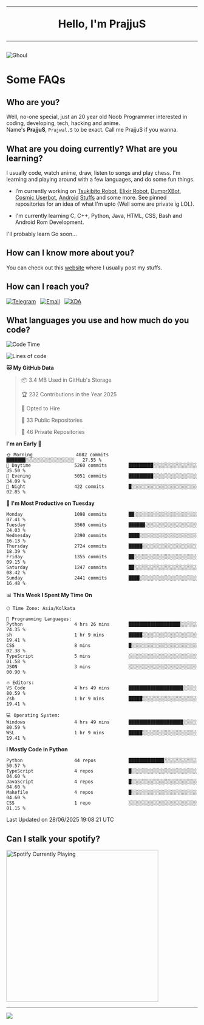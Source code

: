 <h1 align="center"><hr>Hello, I'm PrajjuS<hr></h1>


<img src="https://telegra.ph/file/6041d22c64479ee5ff802.jpg" alt="Ghoul"/>


<h1>Some FAQs</h1>


<h2>Who are you?</h2>

Well, no-one special, just an 20 year old Noob Programmer interested in coding, developing, tech, hacking and anime.
<br>
Name's <b>PrajjuS</b>, <code>Prajwal.S</code> to be exact. Call me PrajjuS if you wanna.


<h2>What are you doing currently? What are you learning?</h2>

I usually code, watch anime, draw, listen to songs and play chess. I'm learning and playing around with a few languages, and do some fun things.

- I’m currently working on <a href="Https://t.me/PrajjuSAssistantBot">Tsukibito Robot</a>, <a href="https://t.me/projectelixir_bot">Elixir Robot</a>, <a href="https://t.me/DumprXBot">DumprXBot</a>, <a href="https://github.com/SkyLab-Devs/CosmicUserbot">Cosmic Userbot</a>, <a href="https://github.com/Noob-OS">Android</a> <a href="https://github.com/PrajjuS/device_xiaomi_vince">Stuffs</a> and some more. See pinned repositories for an idea of what I'm upto (Well some are private ig LOL).

- I'm currently learning C, C++, Python, Java, HTML, CSS, Bash and Android Rom Development.

I'll probably learn Go soon...


<h2>How can I know more about you?</h2>

You can check out this <a href="https://prajjus.xyz">website</a> where I usually post my stuffs.


<h2>How can I reach you?</h2>

<a href="https://t.me/PrajjuS"><img src="https://img.shields.io/badge/PrajjuS-2CA5E0?style=flat-square&logo=telegram&logoColor=white" alt="Telegram"/></a>&nbsp;&nbsp;&nbsp;<a href="theprajjus@gmail.com"><img src="https://img.shields.io/badge/theprajjus@gmail.com-D14836?style=flat-square&logo=gmail&logoColor=white" alt="Email"/></a>&nbsp;&nbsp;&nbsp;<a href="https://forum.xda-developers.com/m/prajjus.10388799/"><img src="https://img.shields.io/badge/PrajjuS-F59714?style=flat-square&logo=xda-developers&logoColor=white" alt="XDA"/></a>


<h2>What languages you use and how much do you code?</h2>

<!--START_SECTION:waka-->
![Code Time](http://img.shields.io/badge/Code%20Time-983%20hrs%205%20mins-blue)

![Lines of code](https://img.shields.io/badge/From%20Hello%20World%20I%27ve%20Written-1.5%20million%20lines%20of%20code-blue)

**🐱 My GitHub Data** 

> 📦 3.4 MB Used in GitHub's Storage 
 > 
> 🏆 232 Contributions in the Year 2025
 > 
> 💼 Opted to Hire
 > 
> 📜 33 Public Repositories 
 > 
> 🔑 46 Private Repositories 
 > 
**I'm an Early 🐤** 

```text
🌞 Morning                4082 commits        ███████░░░░░░░░░░░░░░░░░░   27.55 % 
🌆 Daytime                5260 commits        █████████░░░░░░░░░░░░░░░░   35.50 % 
🌃 Evening                5051 commits        █████████░░░░░░░░░░░░░░░░   34.09 % 
🌙 Night                  422 commits         █░░░░░░░░░░░░░░░░░░░░░░░░   02.85 % 
```
📅 **I'm Most Productive on Tuesday** 

```text
Monday                   1098 commits        ██░░░░░░░░░░░░░░░░░░░░░░░   07.41 % 
Tuesday                  3560 commits        ██████░░░░░░░░░░░░░░░░░░░   24.03 % 
Wednesday                2390 commits        ████░░░░░░░░░░░░░░░░░░░░░   16.13 % 
Thursday                 2724 commits        █████░░░░░░░░░░░░░░░░░░░░   18.39 % 
Friday                   1355 commits        ██░░░░░░░░░░░░░░░░░░░░░░░   09.15 % 
Saturday                 1247 commits        ██░░░░░░░░░░░░░░░░░░░░░░░   08.42 % 
Sunday                   2441 commits        ████░░░░░░░░░░░░░░░░░░░░░   16.48 % 
```


📊 **This Week I Spent My Time On** 

```text
🕑︎ Time Zone: Asia/Kolkata

💬 Programming Languages: 
Python                   4 hrs 26 mins       ███████████████████░░░░░░   74.35 % 
sh                       1 hr 9 mins         █████░░░░░░░░░░░░░░░░░░░░   19.41 % 
CSS                      8 mins              █░░░░░░░░░░░░░░░░░░░░░░░░   02.38 % 
TypeScript               5 mins              ░░░░░░░░░░░░░░░░░░░░░░░░░   01.58 % 
JSON                     3 mins              ░░░░░░░░░░░░░░░░░░░░░░░░░   00.90 % 

🔥 Editors: 
VS Code                  4 hrs 49 mins       ████████████████████░░░░░   80.59 % 
Zsh                      1 hr 9 mins         █████░░░░░░░░░░░░░░░░░░░░   19.41 % 

💻 Operating System: 
Windows                  4 hrs 49 mins       ████████████████████░░░░░   80.59 % 
WSL                      1 hr 9 mins         █████░░░░░░░░░░░░░░░░░░░░   19.41 % 
```

**I Mostly Code in Python** 

```text
Python                   44 repos            █████████████░░░░░░░░░░░░   50.57 % 
TypeScript               4 repos             █░░░░░░░░░░░░░░░░░░░░░░░░   04.60 % 
JavaScript               4 repos             █░░░░░░░░░░░░░░░░░░░░░░░░   04.60 % 
Makefile                 4 repos             █░░░░░░░░░░░░░░░░░░░░░░░░   04.60 % 
CSS                      1 repo              ░░░░░░░░░░░░░░░░░░░░░░░░░   01.15 % 
```




 Last Updated on 28/06/2025 19:08:21 UTC
<!--END_SECTION:waka-->


<h2>Can I stalk your spotify?</h2>

<a href="https://open.spotify.com/user/cotgk31v4nhw20gs5adb29jq5"><img src="https://spotify-readme-prajjus.vercel.app/api?theme=dark&rainbow=true" alt="Spotify Currently Playing" width="400px"/></a>


<hr>


<img src="https://komarev.com/ghpvc/?username=prajjus&label=Profile%20Views&color=000000&style=flat">
